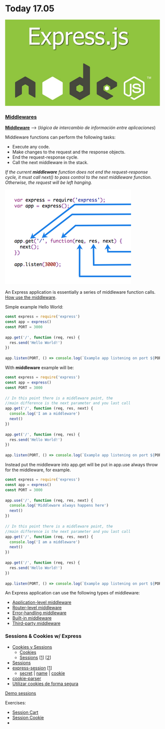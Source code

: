 # Today 17.05


![express.js](img/express.js.png)

### [Middlewares](http://expressjs.com/en/guide/writing-middleware.html)


**[Middleware](https://es.wikipedia.org/wiki/Middleware)** --> (*lógica de intercambio de información entre aplicaciones*)

Middleware functions can perform the following tasks:

- Execute any code.
- Make changes to the request and the response objects.
- End the request-response cycle.
- Call the next middleware in the stack.


*If the current ***middleware*** function does not end the request-response cycle, it must call next() to pass control to the next middleware function. Otherwise, the request will be left hanging.*

![middleware](img/express-mw.png)

An Express application is essentially a series of middleware function calls. [How use the middleware](http://expressjs.com/en/guide/using-middleware.html).

Simple example Hello World:
```javascript
const express = require('express')
const app = express()
const PORT = 3000

app.get('/', function (req, res) {
  res.send('Hello World!')
})

app.listen(PORT, () => console.log(`Example app listening on port ${PORT}`))
```

With **middleware** example will be:
```javascript
const express = require('express')
const app = express()
const PORT = 3000

// In this point there is a middleware point, the
//main difference is the next parameter and you last call
app.get('/', function (req, res, next) {
  console.log('I am a middleware')
  next()
})

app.get('/', function (req, res) {
  res.send('Hello World!')
})

app.listen(PORT, () => console.log(`Example app listening on port ${PORT}`))
```

Instead put the middleware into app.get will be put in app.use always throw for the middleware, for example.

```javascript
const express = require('express')
const app = express()
const PORT = 3000

app.use('/', function (req, res, next) {
  console.log('Middleware always happens here')
  next()
})

// In this point there is a middleware point, the
//main difference is the next parameter and you last call
app.get('/', function (req, res, next) {
  console.log('I am a middleware')
  next()
})

app.get('/', function (req, res) {
  res.send('Hello World!')
})

app.listen(PORT, () => console.log(`Example app listening on port ${PORT}`))
```


An Express application can use the following types of middleware:

- [Application-level middleware](http://expressjs.com/en/guide/using-middleware.html#middleware.application)
- [Router-level middleware](http://expressjs.com/en/guide/using-middleware.html#middleware.router)
- [Error-handling middleware](http://expressjs.com/en/guide/using-middleware.html#middleware.error-handling)
- [Built-in middleware](http://expressjs.com/en/guide/using-middleware.html#middleware.built-in)
- [Third-party middleware](http://expressjs.com/en/guide/using-middleware.html#middleware.third-party)

### Sessions & Cookies w/ Express

- [Cookies y Sessions](http://codehero.co/nodejs-y-express-cookies-y-sesiones/)
    + [Cookies](https://www.codementor.io/nodejs/tutorial/cookie-management-in-express-js)
    + [Sessions](https://stormpath.com/blog/everything-you-ever-wanted-to-know-about-node-dot-js-sessions) [[1](http://www.hacksparrow.com/sessions-in-express-js-node-js-web-framework.html)] [[2](http://www.hacksparrow.com/express-js-tutorial.html)]
- [Sessions](https://youtu.be/yvviEA1pOXw?t=31m42s)
- [express-session](https://github.com/expressjs/session) [[1](https://glebbahmutov.com/blog/express-sessions/)]
    + [secret](https://github.com/expressjs/session#secret) | [name](https://github.com/expressjs/session#name) | [cookie](https://github.com/expressjs/session#cookie)
- [cookie-parser](https://github.com/expressjs/cookie-parser)
- [Utilizar cookies de forma segura](http://expressjs.com/es/advanced/best-practice-security.html#utilizar-cookies-de-forma-segura)

[Demo sessions](https://github.com/juanmaguitar/demo-sessions)

Exercises:
- [Session Cart](demo_session_cart_compra)
- [Session Cookie](demo_session_cookie)
- 
